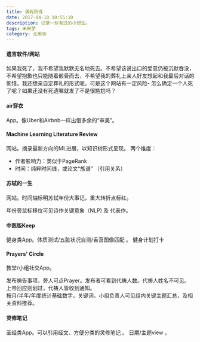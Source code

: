 ```yaml
---
title: 偶有所得
date: 2017-04-10 10:55:10
description: 记录一些有过的小想法。
tags: 未来梦
category: 无用功
---
```


#### 遗言软件/网站

如果我死了，我不希望我默默无名地死去。不希望该说出口的爱意仍被沉默吞没，不希望抱歉也只能随着骸骨而去，不希望我的葬礼上亲人好友想起和我最后对话的惋惜。我还想亲自定葬礼的形式呢。可是这个网站有一定风险- 怎么确定一个人死了呢？如果还没有死遗嘱就发了不是很尴尬吗？

#### air穿衣

App。像Uber和Airbnb一样出借多余的“审美”。

#### Machine Learning Literature Review

网站。摘录最新方向的ML进展，以知识树形式呈现。
两个维度： 
* 作者影响力：类似于PageRank
* 时间：纯粹时间线，或论文“族谱” （引用关系）

#### 苏轼的一生

网站。时间轴标明苏轼年份大事记，重大转折点标红。

年份旁鼠标移位可见诗作关键意象（NLP) 及 代表作。 

#### 中医版Keep

健身类App。体质测试/五脏状况自测/舌苔图像匹配 。
健身计划打卡 

####  Prayers' Circle

教堂/小组社交App。

发布祷告事项，旁人可点Prayer。发布者可看到代祷人数。代祷人姓名不可见。<br>
上帝回应则划过，代祷人皆收到通知。<br>
按月/半年/年度统计基础数字，关键词。小组负责人可见组内关键主题汇总，及相关资料推荐。

#### 灵修笔记

圣经类App。可以引用经文、方便分类的灵修笔记 。
日期/主题view 。